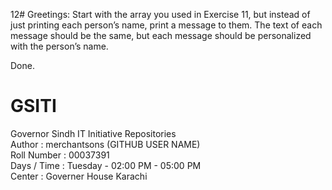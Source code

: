 12# Greetings: Start with the array you used in Exercise 11, but instead of just printing each person’s name,
    print a message to them. The text of each message should be the same, but each message should be personalized
    with the person’s name.

Done.




# GSITI
Governor Sindh IT Initiative Repositories <br>
Author       : merchantsons (GITHUB USER NAME) <br>
Roll Number  : 00037391 <br>
Days / Time  : Tuesday - 02:00 PM - 05:00 PM <br>
Center       : Governer House Karachi <br>
